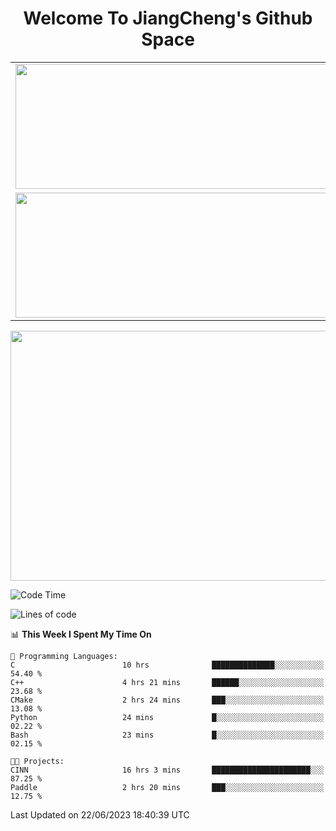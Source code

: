 <h1 align="center">Welcome To JiangCheng's Github Space</h1>

<table align="center" frame="void" rules="none" >
  <tr>
    <td>
      <div align="center"> <img height="200px" width="500px"  src="https://github-readme-stats.vercel.app/api?username=thisjiang&hide_title=true&hide_border=true&layout=compact&show_icons=trueline_height=21&text_color=000&icon_color=000&bg_color=0,ea6161,ffc64d,fffc4d,52fa5a&theme=graywhite" /> </div>
    </td>
    <td>
      <div align="center"> <img height="200px" width="500px" src="https://github-readme-stats.vercel.app/api/top-langs/?username=thisjiang&hide_title=true&hide_border=true&layout=compact&langs_count=6&text_color=000&icon_color=fff&bg_color=0,52fa5a,4dfcff,c64dff&theme=graywhite" /> </div>
    </td>
  </tr>
  <tr>
    <td>
      <div align="center"> <img height="200px" width="500px" src="https://github-readme-streak-stats.herokuapp.com/?user=thisjiang&hide_title=true&hide_border=true&layout=compact&langs_count=6" /> </div>
    </td>
    <td>
      <div align="center"> 
      <a href="https://github.com/" target="_blank"><img style="margin: 10px" src="https://profilinator.rishav.dev/skills-assets/git-scm-icon.svg" alt="Git" height="50" /></a>  
      <a href="https://www.linux.org/" target="_blank"><img style="margin: 10px" src="https://profilinator.rishav.dev/skills-assets/linux-original.svg" alt="Linux" height="50" /></a>  
      <a href="https://www.gnu.org/software/bash/" target="_blank"><img style="margin: 10px" src="https://profilinator.rishav.dev/skills-assets/gnu_bash-icon.svg" alt="Bash" height="50" /></a>  
      </div>
    </td>
  </tr>
</table>

<div align="center"> <img height="400px" width="1000px" src="https://github-readme-activity-graph.cyclic.app/graph?username=thisjiang&theme=react&hide_title=true&hide_border=true&layout=compact&langs_count=6" /> </div></td>

<!--START_SECTION:waka-->
![Code Time](http://img.shields.io/badge/Code%20Time-176%20hrs%201%20min-blue)

![Lines of code](https://img.shields.io/badge/From%20Hello%20World%20I%27ve%20Written-469.7%20thousand%20lines%20of%20code-blue)

📊 **This Week I Spent My Time On** 

```text
💬 Programming Languages: 
C                        10 hrs              ██████████████░░░░░░░░░░░   54.40 % 
C++                      4 hrs 21 mins       ██████░░░░░░░░░░░░░░░░░░░   23.68 % 
CMake                    2 hrs 24 mins       ███░░░░░░░░░░░░░░░░░░░░░░   13.08 % 
Python                   24 mins             █░░░░░░░░░░░░░░░░░░░░░░░░   02.22 % 
Bash                     23 mins             █░░░░░░░░░░░░░░░░░░░░░░░░   02.15 % 

🐱‍💻 Projects: 
CINN                     16 hrs 3 mins       ██████████████████████░░░   87.25 % 
Paddle                   2 hrs 20 mins       ███░░░░░░░░░░░░░░░░░░░░░░   12.75 % 
```


 Last Updated on 22/06/2023 18:40:39 UTC
<!--END_SECTION:waka-->
